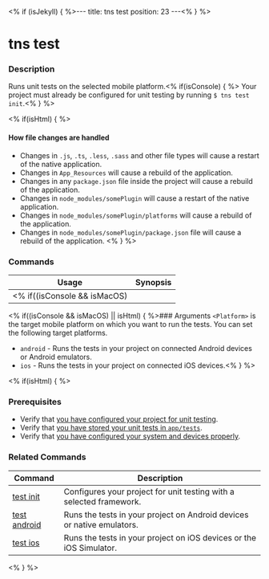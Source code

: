 <% if (isJekyll) { %>---
title: tns test
position: 23
---<% } %>

# tns test

### Description

Runs unit tests on the selected mobile platform.<% if(isConsole) { %> Your project must already be configured for unit testing by running `$ tns test init`.<% } %>

<% if(isHtml) { %>
#### How file changes are handled
* Changes in `.js`, `.ts`, `.less`, `.sass` and other file types will cause a restart of the native application.
* Changes in `App_Resources` will cause a rebuild of the application.
* Changes in any `package.json` file inside the project will cause a rebuild of the application.
* Changes in `node_modules/somePlugin` will cause a restart of the native application.
* Changes in `node_modules/somePlugin/platforms` will cause a rebuild of the application.
* Changes in `node_modules/somePlugin/package.json` file will cause a rebuild of the application.
<% } %>

### Commands

Usage | Synopsis
------|-------
<% if((isConsole && isMacOS) || isHtml) { %>General | `$ tns test <Platform>`<% } %><% if(isConsole && (isLinux || isWindows)) { %>General | `$ tns test android`<% } %>

<% if((isConsole && isMacOS) || isHtml) { %>### Arguments
`<Platform>` is the target mobile platform on which you want to run the tests. You can set the following target platforms.
* `android` - Runs the tests in your project on connected Android devices or Android emulators. 
* `ios` - Runs the tests in your project on connected iOS devices.<% } %>

<% if(isHtml) { %>

### Prerequisites

* Verify that [you have configured your project for unit testing](test-init.html).
* Verify that [you have stored your unit tests in `app/tests`](http://docs.nativescript.org/testing).
* Verify that [you have configured your system and devices properly](http://docs.nativescript.org/testing).

### Related Commands

Command | Description
--------|------------
[test init](test-init.html) | Configures your project for unit testing with a selected framework.
[test android](test-android.html) | Runs the tests in your project on Android devices or native emulators. 
[test ios](test-ios.html) | Runs the tests in your project on iOS devices or the iOS Simulator.
<% } %>
